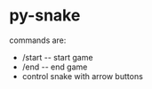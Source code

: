 # py-snake

commands are:  
 - /start -- start game
 - /end -- end game
 - control snake with arrow buttons
